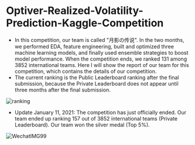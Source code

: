 # Optiver-Realized-Volatility-Prediction-Kaggle-Competition
 - In this competition, our team is called "月影の传说". In the two months, we performed EDA, feature engineering, built and optimized three machine learning models, and finally used ensemble strategies to boost model performance. When the competition ends, we ranked 131 among 3852 international teams. Here I will show the report of our team for this competition, which contains the details of our competition. 
 - The current ranking is the Public Leaderboard ranking after the final submission, because the Private Leaderboard does not appear until three months after the final submission.
 
![ranking](https://user-images.githubusercontent.com/93239143/147721863-1964aef9-518f-4a7f-8ae2-b2d2120d3957.png)

 - Update January 11, 2021: The competition has just officially ended. Our team ended up ranking 157 out of 3852 international teams (Private Leaderboard). Our team won the silver medal (Top 5%).
 
![WechatIMG99](https://user-images.githubusercontent.com/93239143/148898777-7bd4b69a-c902-4620-a235-753ba9c6de10.jpeg)
